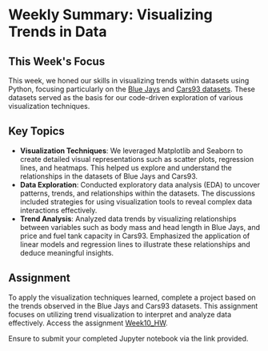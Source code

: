 # Weekly Summary: Visualizing Trends in Data

## This Week's Focus
This week, we honed our skills in visualizing trends within datasets using Python, focusing particularly on the [Blue Jays](https://wilkelab.org/DSC385/datasets/blue_jays.csv) and [Cars93 datasets](https://wilkelab.org/DSC385/datasets/cars93.csv). These datasets served as the basis for our code-driven exploration of various visualization techniques.

## Key Topics
- **Visualization Techniques**: We leveraged Matplotlib and Seaborn to create detailed visual representations such as scatter plots, regression lines, and heatmaps. This helped us explore and understand the relationships in the datasets of Blue Jays and Cars93.
- **Data Exploration**: Conducted exploratory data analysis (EDA) to uncover patterns, trends, and relationships within the datasets. The discussions included strategies for using visualization tools to reveal complex data interactions effectively.
- **Trend Analysis**: Analyzed data trends by visualizing relationships between variables such as body mass and head length in Blue Jays, and price and fuel tank capacity in Cars93. Emphasized the application of linear models and regression lines to illustrate these relationships and deduce meaningful insights.

## Assignment
To apply the visualization techniques learned, complete a project based on the trends observed in the Blue Jays and Cars93 datasets. This assignment focuses on utilizing trend visualization to interpret and analyze data effectively. Access the assignment [Week10_HW](Week10_HW.md).

Ensure to submit your completed Jupyter notebook via the link provided.
